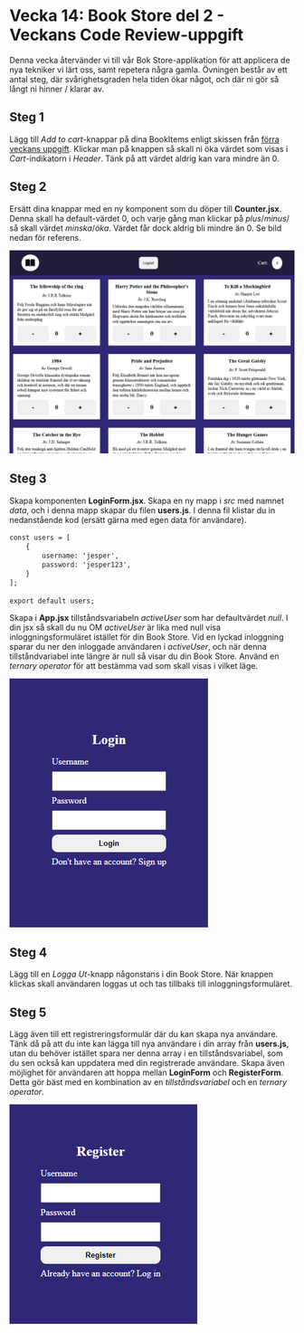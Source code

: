 # Vecka 14: Book Store del 2 - Veckans Code Review-uppgift

Denna vecka återvänder vi till vår Bok Store-applikation för att applicera de nya tekniker vi lärt oss, samt repetera några gamla. Övningen består av ett antal steg, där svårighetsgraden hela tiden ökar något, och där ni gör så långt ni hinner / klarar av.

## Steg 1

Lägg till _Add to cart_-knappar på dina BookItems enligt skissen från [förra veckans uppgift](https://github.com/fu-react-fe24/week-13-exercise-props-bookstore). Klickar man på knappen så skall ni öka värdet som visas i _Cart_-indikatorn i _Header_. Tänk på att värdet aldrig kan vara mindre än 0.

## Steg 2

Ersätt dina knappar med en ny komponent som du döper till **Counter.jsx**. Denna skall ha default-värdet 0, och varje gång man klickar på _plus_/_minus_/ så skall värdet _minska_/_öka_. Värdet får dock aldrig bli mindre än 0. Se bild nedan för referens.

![screenshot](./assets/bookstore.png)

## Steg 3

Skapa komponenten **LoginForm.jsx**. Skapa en ny mapp i _src_ med namnet _data_, och i denna mapp skapar du filen **users.js**. I denna fil klistar du in nedanstående kod (ersätt gärna med egen data för användare).

```
const users = [
    {
        username: 'jesper',
        password: 'jesper123',
    }
];

export default users;
```

Skapa i **App.jsx** tillståndsvariabeln _activeUser_ som har defaultvärdet _null_. I din jsx så skall du nu OM _activeUser_ är lika med null visa inloggningsformuläret istället för din Book Store. Vid en lyckad inloggning sparar du ner den inloggade användaren i _activeUser_, och när denna tillståndvariabel inte längre är null så visar du din Book Store. Använd en _ternary operator_ för att bestämma vad som skall visas i vilket läge.

![screenshot](./assets/login.png)

## Steg 4

Lägg till en _Logga Ut_-knapp någonstans i din Book Store. När knappen klickas skall användaren loggas ut och tas tillbaks till inloggningsformuläret.

## Steg 5

Lägg även till ett registreringsformulär där du kan skapa nya användare. Tänk då på att du inte kan lägga till nya användare i din array från **users.js**, utan du behöver istället spara ner denna array i en tillståndsvariabel, som du sen också kan uppdatera med din registrerade användare. Skapa även möjlighet för användaren att hoppa mellan **LoginForm** och **RegisterForm**. Detta gör bäst med en kombination av en _tillståndsvariabel_ och en _ternary operator_.

![screenshot](./assets/register.png)
